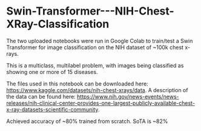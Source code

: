 # Swin-Transformer---NIH-Chest-XRay-Classification
The two uploaded notebooks were run in Google Colab to train/test a Swin Transformer for image classification on the NIH dataset of ~100k chest x-rays.

This is a multiclass, multilabel problem, with images being classified as showing one or more of 15 diseases.

The files used in this notebook can be downloaded here: https://www.kaggle.com/datasets/nih-chest-xrays/data. A description of the data can be found here: https://www.nih.gov/news-events/news-releases/nih-clinical-center-provides-one-largest-publicly-available-chest-x-ray-datasets-scientific-community.

Achieved accuracy of ~80% trained from scratch. SoTA is ~82%
